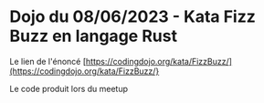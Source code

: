 # Dojo du 08/06/2023 - Kata Fizz Buzz en langage Rust

Le lien de l'énoncé [https://codingdojo.org/kata/FizzBuzz/](https://codingdojo.org/kata/FizzBuzz/}

Le code produit lors du meetup

